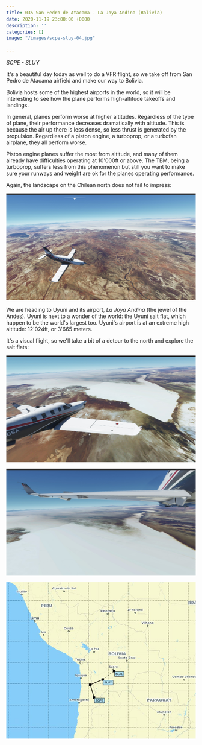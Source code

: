 ```yaml
---
title: 035 San Pedro de Atacama - La Joya Andina (Bolivia)
date: 2020-11-19 23:00:00 +0000
description: ''
categories: []
image: "/images/scpe-sluy-04.jpg"

---
```

_SCPE - SLUY_

It's a beautiful day today as well to do a VFR flight, so we take off from San Pedro de Atacama airfield and make our way to Bolivia.

Bolivia hosts some of the highest airports in the world, so it will be interesting to see how the plane performs high-altitude takeoffs and landings.

In general, planes perform worse at higher altitudes. Regardless of the type of plane, their performance decreases dramatically with altitude. This is because the air up there is less dense, so less thrust is generated by the propulsion. Regardless of a piston engine, a turboprop, or a turbofan airplane, they all perform worse.

Piston engine planes suffer the most from altitude, and many of them already have difficulties operating at 10'000ft or above. The TBM, being a turboprop, suffers less from this phenomenon but still you want to make sure your runways and weight are ok for the planes operating performance.

Again, the landscape on the Chilean north does not fail to impress:

![](/images/scpe-sluy-01.jpg)

We are heading to Uyuni and its airport, _La Joya Andina_ (the jewel of the Andes). Uyuni is next to a wonder of the world: the Uyuni salt flat, which happen to be the world's largest too. Uyuni's airport is at an extreme high altitude: 12'024ft, or 3'665 meters.

It's a visual flight, so we'll take a bit of a detour to the north and explore the salt flats:

![](/images/scpe-sluy-02.jpg)

![](/images/scpe-sluy-03.jpg)

![](/images/scpe-sluy.JPG)